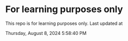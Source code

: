 # For learning purposes only
This repo is for learning purposes only.
Last updated at

Thursday, August 8, 2024 5:58:40 PM

